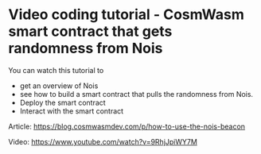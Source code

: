 # Video coding tutorial - CosmWasm smart contract that gets randomness from Nois

You can watch this tutorial to

- get an overview of Nois
- see how to build a smart contract that pulls the randomness from Nois.
- Deploy the smart contract
- Interact with the smart contract

Article: https://blog.cosmwasmdev.com/p/how-to-use-the-nois-beacon

Video: https://www.youtube.com/watch?v=9RhjJpiWY7M
